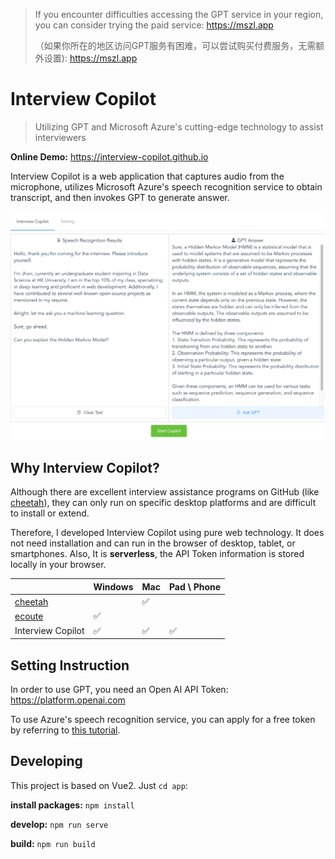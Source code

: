 > If you encounter difficulties accessing the GPT service in your region, you can consider trying the paid service: [https://mszl.app ](https://mszl.app )
> 
> （如果你所在的地区访问GPT服务有困难，可以尝试购买付费服务，无需额外设置): [https://mszl.app ](https://mszl.app )

# Interview Copilot

> Utilizing GPT and Microsoft Azure's cutting-edge technology to assist interviewers

**Online Demo:** https://interview-copilot.github.io

Interview Copilot is a web application that captures audio from the microphone, 
utilizes Microsoft Azure's speech recognition service to obtain transcript, 
and then invokes GPT to generate answer.

![](./docs/imgs/2_demo/demo.png)

## Why Interview Copilot?

Although there are excellent interview assistance programs on GitHub (like [cheetah](https://github.com/leetcode-mafia/cheetah)), 
they can only run on specific desktop platforms and are difficult to install or extend.

Therefore, I developed Interview Copilot using pure web technology.
It does not need installation and can run in the browser of desktop, tablet, or smartphones.
Also, It is **serverless**, the API Token information is stored locally in your browser.

|                                                      | Windows | Mac  | Pad \ Phone |
| ---------------------------------------------------- | ------- | ---- | ----------- |
| [cheetah](https://github.com/leetcode-mafia/cheetah) |         | ✅    |             |
| [ecoute](https://github.com/SevaSk/ecoute)           | ✅       |      |             |
| Interview Copilot                                    | ✅       | ✅    | ✅           |



## Setting Instruction

In order to use GPT, you need an Open AI API Token: https://platform.openai.com

To use Azure's speech recognition service, you can apply for a free token by referring to [this tutorial](./docs/azure_speech_service_tutorial.md).


## Developing
This project is based on Vue2. Just  `cd app`:

**install packages:** `npm install`

**develop:** `npm run serve`

**build:** `npm run build`
